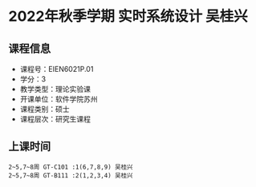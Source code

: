 # 2022年秋季学期 实时系统设计 吴桂兴






## 课程信息

- 课程号：EIEN6021P.01
- 学分：3
- 教学类型：理论实验课
- 开课单位：软件学院苏州
- 课程类别：硕士
- 课程层次：研究生课程

## 上课时间

```
2~5,7~8周 GT-C101 :1(6,7,8,9) 吴桂兴
2~5,7~8周 GT-B111 :2(1,2,3,4) 吴桂兴
```

